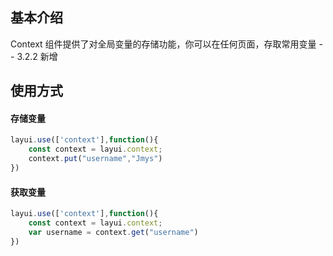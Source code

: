 ## 基本介绍

Context 组件提供了对全局变量的存储功能，你可以在任何页面，存取常用变量 -- 3.2.2 新增


## 使用方式

#### 存储变量

```javascript
layui.use(['context'],function(){
	const context = layui.context;
	context.put("username","Jmys")
})
```

#### 获取变量

```javascript
layui.use(['context'],function(){
	const context = layui.context;
	var username = context.get("username")
})
```